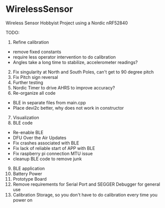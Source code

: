 # WirelessSensor
Wireless Sensor Hobbyist Project using a Nordic nRF52840

TODO:
1) Refine calibration
- remove fixed constants
- require less operator intervention to do calibration
- Angles take a long time to stabilize, accelerometer readings?
2) Fix singularity at North and South Poles, can't get to 90 degree pitch
3) Fix Pitch sign reversal
4) Further testing
5) Nordic Timer to drive AHRS to improve accuracy?
6) Re-organize all code
- BLE in separate files from main.cpp
- Place devi2c better, why does not work in constructor
7) Visualization 
8) BLE code
- Re-enable BLE 
- DFU Over the Air Updates
- Fix crashes associated with BLE 
- Fix lack of reliable start of APP with BLE
- Fix raspberry pi connection MTU issue
- cleanup BLE code to remove junk
9) BLE application
10) Battery Power
11) Prototype Board 
12) Remove requirements for Serial Port and SEGGER Debugger for general use
13) Calibration Storage, so you don't have to do calibration every time you power on

